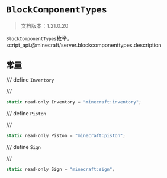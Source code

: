 # `BlockComponentTypes`

> 文档版本：1.21.0.20

`BlockComponentTypes`枚举。script_api.@minecraft/server.blockcomponenttypes.description

## 常量

/// define
`Inventory`


///

```js
static read-only Inventory = "minecraft:inventory";
```


/// define
`Piston`


///

```js
static read-only Piston = "minecraft:piston";
```


/// define
`Sign`


///

```js
static read-only Sign = "minecraft:sign";
```

